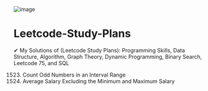 ![image](https://user-images.githubusercontent.com/64151841/175795094-1bbfb3aa-40d4-4e49-8e04-9ab82892fb09.png)

# Leetcode-Study-Plans
✔ My Solutions of (Leetcode Study Plans): Programming Skills, Data Structure, Algorithm, Graph Theory, Dynamic Programming, Binary Search, Leetcode 75, and SQL

1523. Count Odd Numbers in an Interval Range
1491. Average Salary Excluding the Minimum and Maximum Salary
